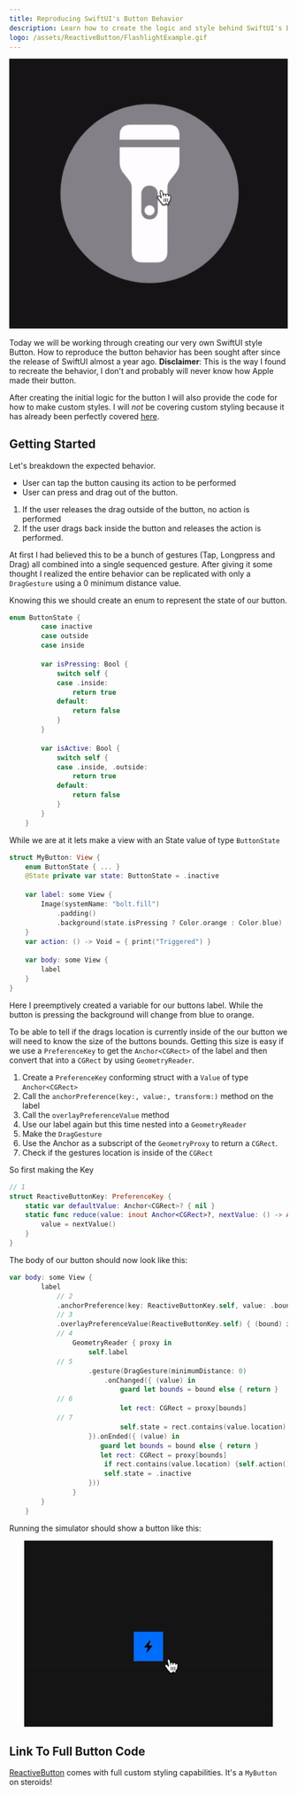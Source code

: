 ```yaml
---
title: Reproducing SwiftUI's Button Behavior
description: Learn how to create the logic and style behind SwiftUI's Button.
logo: /assets/ReactiveButton/FlashlightExample.gif
---
```


<div class="icon-container">
<img class="post-icon" src="/assets/ReactiveButton/FlashlightExample.gif">
</div>

Today we will be working through creating our very own SwiftUI style Button. How to reproduce the button behavior has been sought after since the release of SwiftUI almost a year ago. **Disclaimer**: This is the way I found to recreate the behavior, I don't and probably will never know how Apple made their button.

After creating the initial logic for the button I will also provide the code for how to make custom styles. I will *not* be covering custom styling because it has already been perfectly covered [here](https://swiftui-lab.com/custom-styling/).


## Getting Started

 Let's breakdown the expected behavior.

 * User can tap the button causing its action to be performed
 * User can press and drag out of the button.
  1. If the user releases the drag outside of the button, no action is performed
  2. If the user drags back inside the button and releases the action is performed.

At first I had believed this to be a bunch of gestures (Tap, Longpress and Drag) all combined into a single sequenced gesture. After giving it some thought I realized the entire behavior can be replicated with only a `DragGesture` using a 0 minimum distance value.

Knowing this we should create an enum to represent the state of our button.

```swift
enum ButtonState {
        case inactive
        case outside
        case inside

        var isPressing: Bool {
            switch self {
            case .inside:
                return true
            default:
                return false
            }
        }

        var isActive: Bool {
            switch self {
            case .inside, .outside:
                return true
            default:
                return false
            }
        }
    }
```
While we are at it lets make a view with an State value of type `ButtonState`

```swift
struct MyButton: View {
    enum ButtonState { ... }
    @State private var state: ButtonState = .inactive

    var label: some View {
        Image(systemName: "bolt.fill")
            .padding()
            .background(state.isPressing ? Color.orange : Color.blue)
    }
    var action: () -> Void = { print("Triggered") }

    var body: some View {
        label
    }
}
```

Here I preemptively created a variable for our buttons label. While the button is pressing the background will change from blue to orange.

To be able to tell if the drags location is currently inside of the our button we will need to know the size of the buttons bounds. Getting this size is easy if we use a `PreferenceKey` to get the `Anchor<CGRect>` of the label and then convert that into a `CGRect` by using `GeometryReader`.

1. Create a `PreferenceKey` conforming struct with a `Value` of type `Anchor<CGRect>`
2. Call the `anchorPreference(key:, value:, transform:)` method on the label
3. Call the `overlayPreferenceValue` method
4. Use our label again but this time nested into a `GeometryReader`
5. Make the `DragGesture`
6. Use the Anchor<CGRect> as a subscript of the `GeometryProxy` to return a `CGRect`.
7. Check if the gestures location is inside of the `CGRect`

So first making the Key

```swift
// 1
struct ReactiveButtonKey: PreferenceKey {
    static var defaultValue: Anchor<CGRect>? { nil }
    static func reduce(value: inout Anchor<CGRect>?, nextValue: () -> Anchor<CGRect>?) {
        value = nextValue()
    }
}
```


The body of our button should now look like this:

```swift
var body: some View {
        label
            // 2
            .anchorPreference(key: ReactiveButtonKey.self, value: .bounds, transform: { $0 })
            // 3
            .overlayPreferenceValue(ReactiveButtonKey.self) { (bound) in
            // 4
                GeometryReader { proxy in
                    self.label
            // 5
                    .gesture(DragGesture(minimumDistance: 0)
                        .onChanged({ (value) in
                            guard let bounds = bound else { return }
            // 6
                            let rect: CGRect = proxy[bounds]
            // 7
                            self.state = rect.contains(value.location) ? .inside : .outside
                    }).onEnded({ (value) in
                       guard let bounds = bound else { return }
                       let rect: CGRect = proxy[bounds]
                        if rect.contains(value.location) {self.action()}
                        self.state = .inactive
                    }))
                }
        }
    }
```


Running the simulator should show a button like this:

<p align="center">
<img class="tutorial" src="/assets/ReactiveButton/MyButton.gif">
</p>

## Link To Full Button Code

[ReactiveButton](https://gist.github.com/kieranb662/f2b7f3cba82c8e92280b368398a240b1) comes with full custom styling capabilities. It's a `MyButton` on steroids!
